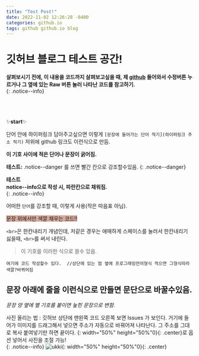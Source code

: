 ```yaml
---
title: "Test Post!"
date: 2022-11-02 12:26:28 -0400
categories: github.io
tags: github github.io blog
---
```


# 깃허브 블로그 테스트 공간!<br>   


**살펴보시기 전에, 이 내용을 코드까지 살펴보고싶을 때, 제 [github](https://github.com/TerrTarr1/TerrTarr1.github.io/blob/main/_posts/2022-11-03-test-post.md) 들어와서 수정버튼 누르거나 그 옆에 있는 Raw 버튼 눌러 나타난 코드를 참고하기.**   
{: .notice--info}
<br><br><br><br>


✨**start**✨<br>

단어 안에 하이퍼링크 담아주고싶으면 이렇게 `[문장에 들어가는 단어 적기](하이퍼링크 주소 적기)` 저위에 github 링크도 이런식으로 만듬.

**이 기호 사이에 적은 단어나 문장이 굵어짐.**


**테스트:** .notice--danger 를 쓰면 빨간 칸으로 강조할수있음.
{: .notice--danger}

**테스트**    
**notice--info으로 작성 시, 파란칸으로 채워짐.**<br>
{: .notice--info}

어떠한 `단어`를 강조할 때, 이렇게 사용(작은 따음표 아님).   

<span style="background-color: #d6aa9c">문장 위에서만 색깔 채우는 코드!!</span>    

`<br>`은 한칸내리기 개념인데, 저같은 경우는 애매하게 스페이스를 눌러서 한칸내리기 싫을때, `<br>`를 써서 내린다.   

> 이 기호를 이러한 식으로 쓸수 있음.   

``` 
여기에 코드 작성할수 있다.  //상단에 있는 점 옆에 프로그래밍언어형식 적으면 그형식따라 색깔?바뀌어짐
```   

문장 아래에 줄을 이런식으로 만들면 문단으로 바꿀수있음.
------------   

*문장 양 옆에 별 기호를 붙이면 눞힌 문장으로 변함.*   


사진 올리는 법 : 깃허브 상단에 맨왼쪽 코드 오른쪽 보면 Issues 가 보인다. 거기에 들어가 이미지를 드래그해서 넣으면 주소가 자동으로 바꿔어져 나타난다.
그 주소를 그대로 복사 붙여넣기만 하면 끝이다. {: width="50%" height="50%"0}{: .center}로 옵션 넣어서 사진을 조절 가능!<br>{: .notice--info}
![ukki](https://user-images.githubusercontent.com/80401520/202102214-e04d22f3-1013-4bf9-bca8-5c6171c1ba4a.png){: width="50%" height="50%"0}{: .center}


